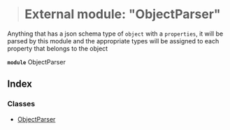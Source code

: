 > # External module: "ObjectParser"

Anything that has a json schema type of `object` with a `properties`, it will be parsed by this module and the appropriate types will be assigned to each
property that belongs to the object

**`module`** ObjectParser

## Index

### Classes

* [ObjectParser](../classes/_objectparser_.objectparser.md)